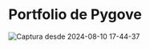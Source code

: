 # Portfolio de Pygove
![Captura desde 2024-08-10 17-44-37](https://github.com/user-attachments/assets/aefaae19-ae39-4f45-b5b9-825c118e27ae)
